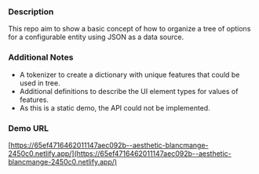 ### Description
This repo aim to show a basic concept of how to organize a tree of options for a configurable entity using
JSON as a data source.

### Additional Notes
- A tokenizer to create a dictionary with unique features that could be used in tree.
- Additional definitions to describe the UI element types for values of features.
- As this is a static demo, the API could not be implemented.

### Demo URL
[https://65ef4716462011147aec092b--aesthetic-blancmange-2450c0.netlify.app/](https://65ef4716462011147aec092b--aesthetic-blancmange-2450c0.netlify.app/)
